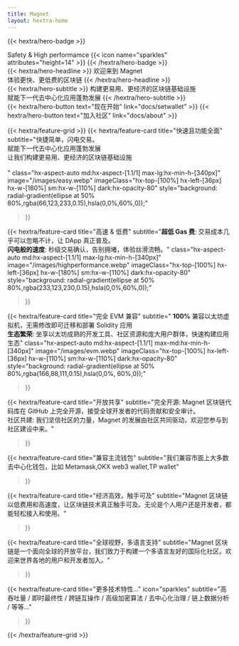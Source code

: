 ```yaml
---
title: Magnet
layout: hextra-home
---
```


{{< hextra/hero-badge >}}
  <div class="hx-w-2 hx-h-2 hx-rounded-full hx-bg-primary-400"></div>
  <span>Safety & High performamce</span>
  {{< icon name="sparkles" attributes="height=14" >}}
{{< /hextra/hero-badge >}}

<div class="hx-mt-6 hx-mb-6">
{{< hextra/hero-headline >}}
  欢迎来到 Magnet&nbsp;<br class="sm:hx-block hx-hidden" />体验更快、更低费的区块链
{{< /hextra/hero-headline >}}
</div>

<div class="hx-mb-12">
{{< hextra/hero-subtitle >}}
  构建更易用、更经济的区块链基础设施&nbsp;<br class="sm:hx-block hx-hidden" />赋能下一代去中心化应用蓬勃发展
{{< /hextra/hero-subtitle >}}
</div>

<div class="hx-mb-6">
{{< hextra/hero-button text="现在开始" link="docs/setwallet" >}}
{{< hextra/hero-button text="加入社区" link="docs/about" >}}
</div>

<div class="hx-mt-6"></div>

  {{< hextra/feature-grid >}}
  {{< hextra/feature-card
    title="快速且功能全面"
    subtitle="快捷简单，闪电交易。<br>赋能下一代去中心化应用蓬勃发展<br>让我们构建更易用、更经济的区块链基础设施 <br><br>"
    class="hx-aspect-auto md:hx-aspect-[1.1/1] max-lg:hx-min-h-[340px]"
    image="/images/easy.webp"
    imageClass="hx-top-[100%] hx-left-[36px] hx-w-[180%] sm:hx-w-[110%] dark:hx-opacity-80"
    style="background: radial-gradient(ellipse at 50% 80%,rgba(66,123,233,0.15),hsla(0,0%,60%,0));"
  >}}
  
  {{< hextra/feature-card
    title="高速 & 低费"
    subtitle="**超低 Gas 费**: 交易成本几乎可以忽略不计，让 DApp 真正普及。<br> **闪电般的速度**: 秒级交易确认，告别拥堵，体验丝滑流畅。"
    class="hx-aspect-auto md:hx-aspect-[1.1/1] max-lg:hx-min-h-[340px]"
    image="/images/highperformance.webp"
    imageClass="hx-top-[100%] hx-left-[36px] hx-w-[180%] sm:hx-w-[110%] dark:hx-opacity-80"
    style="background: radial-gradient(ellipse at 50% 80%,rgba(233,123,230,0.15),hsla(0,0%,60%,0));"
  >}}
  
  {{< hextra/feature-card
    title="完全 EVM 兼容"
    subtitle=" **100%** 兼容以太坊虚拟机，无需修改即可迁移和部署 Solidity 应用 <br> **生态繁荣**: 坐享以太坊成熟的开发工具、社区资源和庞大用户群体，快速构建应用生态"
    class="hx-aspect-auto md:hx-aspect-[1.1/1] max-md:hx-min-h-[340px]"
    image="/images/evm.webp"
    imageClass="hx-top-[100%] hx-left-[36px] hx-w-[110%] sm:hx-w-[110%] dark:hx-opacity-80"
    style="background: radial-gradient(ellipse at 50% 80%,rgba(166,88,111,0.15),hsla(0,0%, 60%,0));"
  >}}
  
  {{< hextra/feature-card
    title="开放共享"
    subtitle="完全开源: Magnet 区块链代码库在 GitHub 上完全开源，接受全球开发者的代码贡献和安全审计。<br> 社区共建: 我们坚信社区的力量，Magnet 的发展由社区共同驱动，欢迎您参与到社区建设中来。"
  >}}
  
  {{< hextra/feature-card
    title="兼容主流钱包"
    subtitle="我们兼容市面上大多数去中心化钱包，比如 Metamask,OKX web3 wallet,TP wallet"
  >}}
  
  {{< hextra/feature-card
    title="经济高效，触手可及"
    subtitle="Magnet 区块链以低费用和高速度，让区块链技术真正触手可及。无论是个人用户还是开发者，都能轻松接入和使用。"
  >}}
  
  {{< hextra/feature-card
    title="全球视野，多语言支持"
    subtitle="Magnet 区块链是一个面向全球的开放平台，我们致力于构建一个多语言友好的国际化社区。欢迎来世界各地的用户和开发者加入。"
  >}}
  
  {{< hextra/feature-card
    title="更多技术特性..."
    icon="sparkles"
    subtitle="高吞吐量 /  即时最终性 /  跨链互操作 /  高级加密算法 /  去中心化治理 /  链上数据分析 /  等等…"
  >}}
  
{{< /hextra/feature-grid >}}
